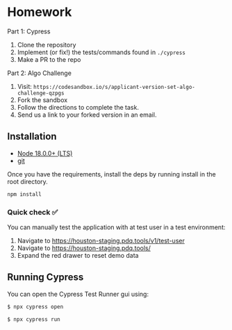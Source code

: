 # Homework

Part 1: Cypress 

1. Clone the repository 
2. Implement (or fix!) the tests/commands found in `./cypress` 
3. Make a PR to the repo

Part 2: Algo Challenge
1. Visit: 
  `https://codesandbox.io/s/applicant-version-set-algo-challenge-qzpgs`
2. Fork the sandbox
3. Follow the directions to complete the task. 
4. Send us a link to your forked version in an email.


## Installation

- [Node 18.0.0+ (LTS)](https://nodejs.org/)
- [git](https://git-scm.com)

Once you have the requirements, install the deps by running install in the root directory.

```bash
npm install
```
### Quick check ✅

You can manually test the application with at test user in a test environment:
1. Navigate to https://houston-staging.pdq.tools/v1/test-user
2. Navigate to https://houston-staging.pdq.tools/
3. Expand the red drawer to reset demo data

## Running Cypress 

You can open the Cypress Test Runner gui using:

```bash
$ npx cypress open
```

```bash
$ npx cypress run
```
